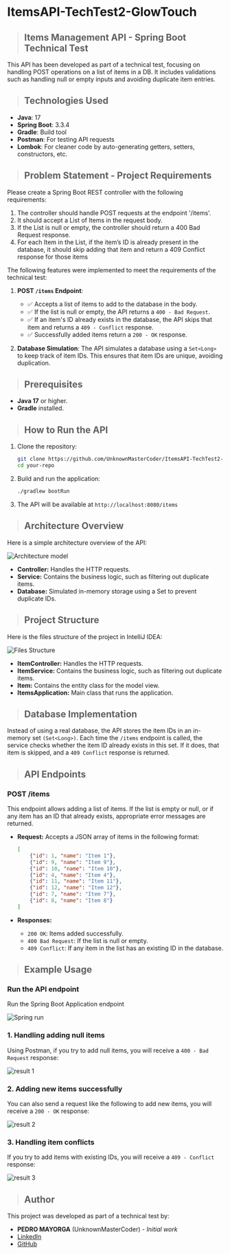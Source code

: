 # ItemsAPI-TechTest2-GlowTouch

> ## Items Management API - Spring Boot Technical Test

This API has been developed as part of a technical test, focusing on handling POST operations on a list of items in a DB. It includes validations such as handling null or empty inputs and avoiding duplicate item entries.

> ## Technologies Used

- **Java**: 17
- **Spring Boot**: 3.3.4
- **Gradle**: Build tool
- **Postman**: For testing API requests
- **Lombok**: For cleaner code by auto-generating getters, setters, constructors, etc.

> ## Problem Statement - Project Requirements

Please create a Spring Boot REST controller with the following requirements:

1. The controller should handle POST requests at the endpoint '/items'.
2. It should accept a List of Items in the request body.
3. If the List is null or empty, the controller should return a 400 Bad Request response.
4. For each Item in the List, if the item’s ID is already present in the database, it should skip adding that item and return a 409 Conflict response for those items

The following features were implemented to meet the requirements of the technical test:

1. **POST `/items` Endpoint**:
   - ✅ Accepts a list of items to add to the database in the body.
   - ✅ If the list is null or empty, the API returns a `400 - Bad Request`.
   - ✅ If an item's ID already exists in the database, the API skips that item and returns a `409 - Conflict` response.
   - ✅ Successfully added items return a `200 - OK` response.
   
3. **Database Simulation**: The API simulates a database using a `Set<Long>` to keep track of item IDs. This ensures that item IDs are unique, avoiding duplication.

> ## Prerequisites

- **Java 17** or higher.
- **Gradle** installed.

> ## How to Run the API

1. Clone the repository:

   ```bash
   git clone https://github.com/UnknownMasterCoder/ItemsAPI-TechTest2-GlowTouch.git
   cd your-repo
   
2. Build and run the application:
   ```bash
   ./gradlew bootRun
   
3. The API will be available at `http://localhost:8080/items`

> ## Architecture Overview
Here is a simple architecture overview of the API:

![Architecture model](/docs/ArchitectureModel.png "Architecture model")

- **Controller:** Handles the HTTP requests.
- **Service:** Contains the business logic, such as filtering out duplicate items.
- **Database:** Simulated in-memory storage using a Set<Long> to prevent duplicate IDs.

> ## Project Structure
Here is the files structure of the project in IntelliJ IDEA:

![Files Structure](/docs/Files_TechTest2.jpg "Files Structure")

- **ItemController:** Handles the HTTP requests.
- **ItemService:** Contains the business logic, such as filtering out duplicate items.
- **Item:** Contains the entity class for the model view.
- **ItemsApplication:** Main class that runs the application.

> ## Database Implementation

Instead of using a real database, the API stores the item IDs in an in-memory set `(Set<Long>)`. Each time the `/items` endpoint is called, the service checks whether the item ID already exists in this set. If it does, that item is skipped, and a `409 Conflict` response is returned.

> ## API Endpoints

### POST /items

This endpoint allows adding a list of items. If the list is empty or null, or if any item has an ID that already exists, appropriate error messages are returned.

- **Request:** Accepts a JSON array of items in the following format:
   ```json
   [
       {"id": 1, "name": "Item 1"},
       {"id": 9, "name": "Item 9"},
       {"id": 10, "name": "Item 10"},
       {"id": 4, "name": "Item 4"},
       {"id": 11, "name": "Item 11"},
       {"id": 12, "name": "Item 12"},
       {"id": 7, "name": "Item 7"},
       {"id": 8, "name": "Item 8"}
   ]

- **Responses:**

   - `200 OK`: Items added successfully.
   - `400 Bad Request`: If the list is null or empty.
   - `409 Conflict`: If any item in the list has an existing ID in the database.

> ## Example Usage

### Run the API endpoint
Run the Spring Boot Application endpoint

![Spring run](/docs/Execute_TechTest2.jpg "Spring run")

### 1. Handling adding null items
Using Postman, if you try to add null items, you will receive a `400 - Bad Request` response:

![result 1](/docs/Result1_TechTest2.jpg "result 1")

### 2. Adding new items successfully
You can also send a request like the following to add new items, you will receive a `200 - OK` response:

![result 2](/docs/Result2_TechTest2.jpg "result 2")

### 3. Handling item conflicts
If you try to add items with existing IDs, you will receive a `409 - Conflict` response:

![result 3](/docs/Result3_TechTest2.jpg "result 3")

> ## Author

This project was developed as part of a technical test by:
- **PEDRO MAYORGA** (UnknownMasterCoder) - _Initial work_
- [LinkedIn](https://linkedin.com/in/PedroMayorga)
- [GitHub](https://github.com/UnknownMasterCoder)
